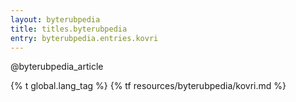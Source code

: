 ```yaml
---
layout: byterubpedia
title: titles.byterubpedia
entry: byterubpedia.entries.kovri
---
```


@byterubpedia_article

{% t global.lang_tag %}
{% tf resources/byterubpedia/kovri.md %}
